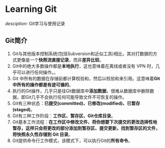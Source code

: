 # Learning Git
*desciption:* Git学习与使用记录

## Git简介

1. Git与其他版本控制系统(包括Subversion和近似工具)相比，其对打数据的方式更像是一个**快照流直接记录**，而非**差异比较**。
2. Git中的绝大多数操作都是**本地执行**，这也意味着在离线或者没有 VPN 时，几乎可以进行任何操作。。
3. Git 中所有的数据在存储前都计算校验和，然后以校验和来引用。这意味着**Git中所有的操作都是有迹可循的**。
4. 执行的Git操作，几乎只是往Git数据库中**添加数据**，很难从数据库中删除数据，即Git几乎不会执行任何可能导致文件不可恢复的操作。
5. Git有三种状态：**已提交(committed)、已修改(modified)、已暂存(staged)**。
6. Git有三种工作阶段：**工作区、暂存区、Git仓库目录**。
7. Git基本工作流程：**在工作区中修改文件、将你想要下次提交的更改选择性地暂存，这样只会将更改的部分添加到暂存区、提交更新，找到暂存区的文件，将快照永久性存储到 Git 目录**。
8. Git提供命令行工作模式，该模式下，可以执行Git的**所有命令**。
